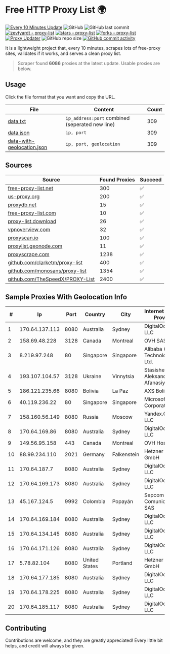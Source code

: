 
# Free HTTP Proxy List 🌍

[![Every 10 Minutes Update](https://github.com/mertguvencli/http-proxy-list/actions/workflows/main.yml/badge.svg?branch=main)](https://github.com/mertguvencli/http-proxy-list/actions/workflows/main.yml)
![GitHub](https://img.shields.io/github/license/mertguvencli/http-proxy-list)
![GitHub last commit](https://img.shields.io/github/last-commit/mertguvencli/http-proxy-list)
[![zevtyardt - proxy-list](https://img.shields.io/static/v1?label=zevtyardt&message=proxy-list&color=blue&logo=github)](https://github.com/zevtyardt/proxy-list "Go to GitHub repo")
[![stars - proxy-list](https://img.shields.io/github/stars/zevtyardt/proxy-list?style=social)](https://github.com/zevtyardt/proxy-list)
[![forks - proxy-list](https://img.shields.io/github/forks/zevtyardt/proxy-list?style=social)](https://github.com/zevtyardt/proxy-list)
[![Proxy Updater](https://github.com/zevtyardt/proxy-list/workflows/Proxy%20Updater/badge.svg)](https://github.com/zevtyardt/proxy-list/actions?query=workflow:"Proxy+Updater")
![GitHub repo size](https://img.shields.io/github/repo-size/zevtyardt/proxy-list)
[![GitHub commit activity](https://img.shields.io/github/commit-activity/m/zevtyardt/proxy-list?logo=commits)](https://github.com/zevtyardt/proxy-list/commits/main)

It is a lightweight project that, every 10 minutes, scrapes lots of free-proxy sites, validates if it works, and serves a clean proxy list.

> Scraper found **6086** proxies at the latest update. Usable proxies are below.

## Usage

Click the file format that you want and copy the URL.

|File|Content|Count|
|----|-------|-----|
|[data.txt](https://raw.githubusercontent.com/mertguvencli/http-proxy-list/main/proxy-list/data.txt)|`ip_address:port` combined (seperated new line)|309|
|[data.json](https://raw.githubusercontent.com/mertguvencli/http-proxy-list/main/proxy-list/data.json)|`ip, port`|309|
|[data-with-geolocation.json](https://raw.githubusercontent.com/mertguvencli/http-proxy-list/main/proxy-list/data-with-geolocation.json)|`ip, port, geolocation`|309|

## Sources

|Source|Found Proxies|Succeed|
|------|-------------|-------|
|[free-proxy-list.net](https://free-proxy-list.net)|300|✅|
|[us-proxy.org](https://www.us-proxy.org)|200|✅|
|[proxydb.net](http://proxydb.net)|15|✅|
|[free-proxy-list.com](https://free-proxy-list.com/?page=&port=&type%5B%5D=http&type%5B%5D=https&up_time=0&search=Search)|10|✅|
|[proxy-list.download](https://www.proxy-list.download/HTTP)|26|✅|
|[vpnoverview.com](https://vpnoverview.com/privacy/anonymous-browsing/free-proxy-servers)|32|✅|
|[proxyscan.io](https://www.proxyscan.io)|100|✅|
|[proxylist.geonode.com](https://proxylist.geonode.com/api/proxy-list?limit=300&page=1&sort_by=lastChecked&sort_type=desc&protocols=http,https)|11|✅|
|[proxyscrape.com](https://api.proxyscrape.com/v2/?request=displayproxies&protocol=http&timeout=10000&country=all&ssl=all&anonymity=all)|1238|✅|
|[github.com/clarketm/proxy-list](https://raw.githubusercontent.com/clarketm/proxy-list/master/proxy-list-raw.txt)|400|✅|
|[github.com/monosans/proxy-list](https://raw.githubusercontent.com/monosans/proxy-list/main/proxies/http.txt)|1354|✅|
|[github.com/TheSpeedX/PROXY-List](https://raw.githubusercontent.com/TheSpeedX/PROXY-List/master/http.txt)|2400|✅|


## Sample Proxies With Geolocation Info

|#|Ip|Port|Country|City|Internet Service Provider|
|-|--|----|-------|----|-------------------------|
|1|170.64.137.113|8080|Australia|Sydney|DigitalOcean, LLC|
|2|158.69.48.228|3128|Canada|Montreal|OVH SAS|
|3|8.219.97.248|80|Singapore|Singapore|Alibaba (US) Technology Co., Ltd.|
|4|193.107.104.57|3128|Ukraine|Vinnytsia|Stasishen Aleksandr Afanasiyovich|
|5|186.121.235.66|8080|Bolivia|La Paz|AXS Bolivia S. A.|
|6|40.119.236.22|80|Singapore|Singapore|Microsoft Corporation|
|7|158.160.56.149|8080|Russia|Moscow|Yandex.Cloud LLC|
|8|170.64.169.86|8080|Australia|Sydney|DigitalOcean, LLC|
|9|149.56.95.158|443|Canada|Montreal|OVH Hosting|
|10|88.99.234.110|2021|Germany|Falkenstein|Hetzner Online GmbH|
|11|170.64.187.7|8080|Australia|Sydney|DigitalOcean, LLC|
|12|170.64.169.173|8080|Australia|Sydney|DigitalOcean, LLC|
|13|45.167.124.5|9992|Colombia|Popayán|Sepcom Comunicaciones SAS|
|14|170.64.169.184|8080|Australia|Sydney|DigitalOcean, LLC|
|15|170.64.134.145|8080|Australia|Sydney|DigitalOcean, LLC|
|16|170.64.171.126|8080|Australia|Sydney|DigitalOcean, LLC|
|17|5.78.82.104|8080|United States|Portland|Hetzner Online GmbH|
|18|170.64.177.185|8080|Australia|Sydney|DigitalOcean, LLC|
|19|170.64.178.225|8080|Australia|Sydney|DigitalOcean, LLC|
|20|170.64.185.117|8080|Australia|Sydney|DigitalOcean, LLC|



## Contributing

Contributions are welcome, and they are greatly appreciated! Every
little bit helps, and credit will always be given.


